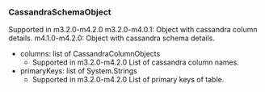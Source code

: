 ### CassandraSchemaObject
Supported in m3.2.0-m4.2.0
m3.2.0-m4.0.1: Object with cassandra column details.
m4.1.0-m4.2.0: Object with cassandra schema details.

- columns: list of CassandraColumnObjects
  - Supported in m3.2.0-m4.2.0
List of cassandra column names.
- primaryKeys: list of System.Strings
  - Supported in m3.2.0-m4.2.0
List of primary keys of table.
